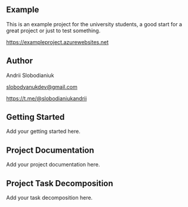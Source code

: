 ## Example
This is an example project for the university students, a good start for a great project or just to test something.

https://exampleproject.azurewebsites.net

## Author
Andrii Slobodianiuk

slobodyanukdev@gmail.com

https://t.me/@slobodianiukandrii

## Getting Started
Add your getting started here.

## Project Documentation
Add your project documentation here.

## Project Task Decomposition
Add your task decomposition here.
